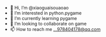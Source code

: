 - 👋 Hi, I’m @xiaoguaisouaoao
- 👀 I’m interested in python.pygame
- 🌱 I’m currently learning pygame
- 💞️ I’m looking to collaborate on game
- 📫 How to reach me ...978404178@qq.com
<!---
xiaoguaisouaoao/xiaoguaisouaoao is a ✨ special ✨ repository because its `README.md` (this file) appears on your GitHub profile.
You can click the Preview link to take a look at your changes.
--->
